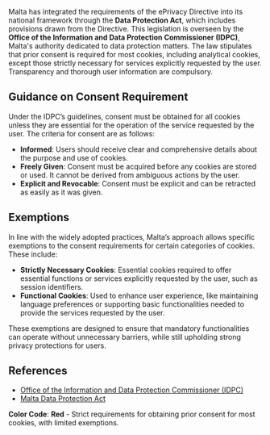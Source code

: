 Malta has integrated the requirements of the ePrivacy Directive into its national framework through the **Data Protection Act**, which includes provisions drawn from the Directive. This legislation is overseen by the **Office of the Information and Data Protection Commissioner (IDPC)**, Malta's authority dedicated to data protection matters. The law stipulates that prior consent is required for most cookies, including analytical cookies, except those strictly necessary for services explicitly requested by the user. Transparency and thorough user information are compulsory.

## Guidance on Consent Requirement
Under the IDPC’s guidelines, consent must be obtained for all cookies unless they are essential for the operation of the service requested by the user. The criteria for consent are as follows:
- **Informed**: Users should receive clear and comprehensive details about the purpose and use of cookies.
- **Freely Given**: Consent must be acquired before any cookies are stored or used. It cannot be derived from ambiguous actions by the user.
- **Explicit and Revocable**: Consent must be explicit and can be retracted as easily as it was given.

## Exemptions
In line with the widely adopted practices, Malta’s approach allows specific exemptions to the consent requirements for certain categories of cookies. These include:

- **Strictly Necessary Cookies**: Essential cookies required to offer essential functions or services explicitly requested by the user, such as session identifiers.
- **Functional Cookies**: Used to enhance user experience, like maintaining language preferences or supporting basic functionalities needed to provide the services requested by the user.

These exemptions are designed to ensure that mandatory functionalities can operate without unnecessary barriers, while still upholding strong privacy protections for users.

## References
- [Office of the Information and Data Protection Commissioner (IDPC)](https://idpc.org.mt/)
- [Malta Data Protection Act](https://idpc.org.mt/en/Pages/MaltaLegislation.aspx)

**Color Code**: **Red** - Strict requirements for obtaining prior consent for most cookies, with limited exemptions.